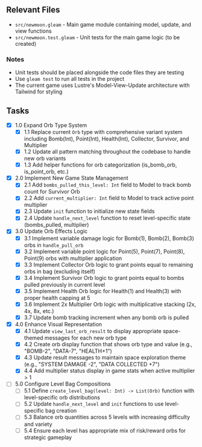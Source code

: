 ## Relevant Files

- `src/newmoon.gleam` - Main game module containing model, update, and view
  functions
- `src/newmoon.test.gleam` - Unit tests for the main game logic (to be created)

### Notes

- Unit tests should be placed alongside the code files they are testing
- Use `gleam test` to run all tests in the project
- The current game uses Lustre's Model-View-Update architecture with Tailwind
  for styling

## Tasks

- [x] 1.0 Expand Orb Type System
  - [x] 1.1 Replace current `Orb` type with comprehensive variant system
        including Bomb(Int), Point(Int), Health(Int), Collector, Survivor, and
        Multiplier
  - [x] 1.2 Update all pattern matching throughout the codebase to handle new
        orb variants
  - [x] 1.3 Add helper functions for orb categorization (is_bomb_orb,
        is_point_orb, etc.)
- [x] 2.0 Implement New Game State Management
  - [x] 2.1 Add `bombs_pulled_this_level: Int` field to Model to track bomb
        count for Survivor Orb
  - [x] 2.2 Add `current_multiplier: Int` field to Model to track active point
        multiplier
  - [x] 2.3 Update `init` function to initialize new state fields
  - [x] 2.4 Update `handle_next_level` function to reset level-specific state
        (bombs_pulled, multiplier)
- [x] 3.0 Update Orb Effects Logic
  - [x] 3.1 Implement variable damage logic for Bomb(1), Bomb(2), Bomb(3) orbs
        in `handle_pull_orb`
  - [x] 3.2 Implement variable point logic for Point(5), Point(7), Point(8),
        Point(9) orbs with multiplier application
  - [x] 3.3 Implement Collector Orb logic to grant points equal to remaining
        orbs in bag (excluding itself)
  - [x] 3.4 Implement Survivor Orb logic to grant points equal to bombs pulled
        previously in current level
  - [x] 3.5 Implement Health Orb logic for Health(1) and Health(3) with proper
        health capping at 5
  - [x] 3.6 Implement 2x Multiplier Orb logic with multiplicative stacking (2x,
        4x, 8x, etc.)
  - [x] 3.7 Update bomb tracking increment when any bomb orb is pulled
- [x] 4.0 Enhance Visual Representation
  - [x] 4.1 Update `view_last_orb_result` to display appropriate space-themed
        messages for each new orb type
  - [x] 4.2 Create orb display function that shows orb type and value (e.g.,
        "BOMB-2", "DATA-7", "HEALTH+1")
  - [x] 4.3 Update result messages to maintain space exploration theme (e.g.,
        "SYSTEM DAMAGE -2", "DATA COLLECTED +7")
  - [x] 4.4 Add multiplier status display in game stats when active multiplier >
        1
- [ ] 5.0 Configure Level Bag Compositions
  - [ ] 5.1 Define `create_level_bag(level: Int) -> List(Orb)` function with
        level-specific orb distributions
  - [ ] 5.2 Update `handle_next_level` and `init` functions to use
        level-specific bag creation
  - [ ] 5.3 Balance orb quantities across 5 levels with increasing difficulty
        and variety
  - [ ] 5.4 Ensure each level has appropriate mix of risk/reward orbs for
        strategic gameplay
